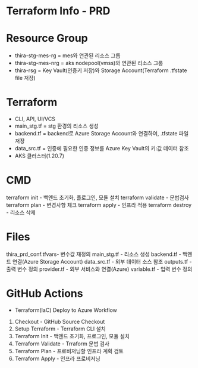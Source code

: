 #  Terraform Info - PRD

# Resource Group
- thira-stg-mes-rg  = mes와 연관된 리소스 그룹
- thira-stg-mes-nrg = aks nodepool(vmss)와 연관된 리소스 그룹
- thira-rsg = Key Vault(인증키 저장)와 Storage Account(Terraform .tfstate file 저장)


# Terraform
- CLI, API, UI/VCS
- main_stg.tf = stg 환경의 리소스 생성
- backend.tf = backend로 Azure Storage Account와 연결하여, .tfstate 파일 저장
- data_src.tf = 인증에 필요한 인증 정보를 Azure Key Vault의 키:값 데이터 참조
- AKS 클러스터(1.20.7)

# CMD
terraform init       - 백엔드 초기화, 플로그인, 모듈 설치
terraform validate   - 문법검사
terraform plan       - 변경사항 체크
terraform apply      - 인프라 적용
terraform destroy    - 리소스 삭제

# Files
thira_prd_conf.tfvars- 변수값 재정의
main_stg.tf          - 리소스 생성
backend.tf           - 백엔드 연결(Azure Storage Account)
data_src.tf          - 외부 데이터 소스 참조
outputs.tf           - 출력 변수 정의
provider.tf          - 외부 서비스와 연결(Azure)
variable.tf          - 입력 변수 정의

# GitHub Actions
- Terraform(IaC) Deploy to Azure Workflow
1) Checkout           - GitHub Source Checkout
2) Setup Terraform    - Terraform CLI 설치
3) Terraform Init     - 백엔드 초기화, 프로그인, 모듈 설치
4) Terraform Validate - Trraform 문법 검사
5) Terraform Plan     - 프로비저닝할 인프라 계획 검토
6) Terraform Apply    - 인프라 프로비저닝
